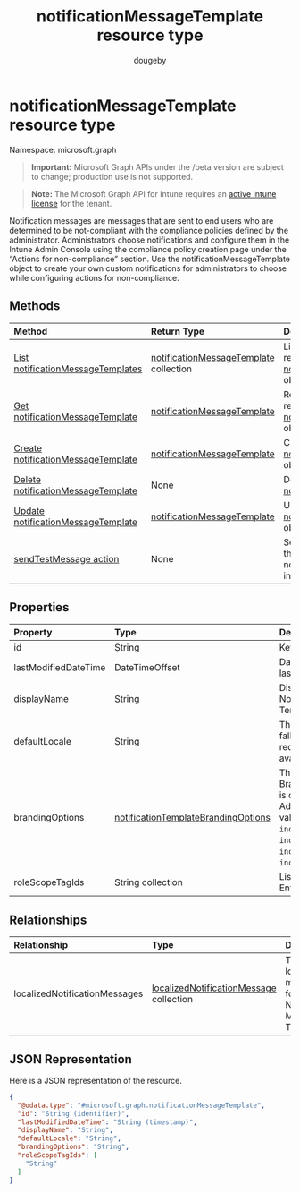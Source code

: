﻿---
title: "notificationMessageTemplate resource type"
description: "Notification messages are messages that are sent to end users who are determined to be not-compliant with the compliance policies defined by the administrator. Administrators choose notifications and configure them in the Intune Admin Console using the compliance policy creation page under the “Actions for non-compliance” section. Use the notificationMessageTemplate object to create your own custom notifications for administrators to choose while configuring actions for non-compliance."
author: "dougeby"
localization_priority: Normal
ms.prod: "intune"
doc_type: resourcePageType
---

# notificationMessageTemplate resource type

Namespace: microsoft.graph

> **Important:** Microsoft Graph APIs under the /beta version are subject to change; production use is not supported.

> **Note:** The Microsoft Graph API for Intune requires an [active Intune license](https://go.microsoft.com/fwlink/?linkid=839381) for the tenant.

Notification messages are messages that are sent to end users who are determined to be not-compliant with the compliance policies defined by the administrator. Administrators choose notifications and configure them in the Intune Admin Console using the compliance policy creation page under the “Actions for non-compliance” section. Use the notificationMessageTemplate object to create your own custom notifications for administrators to choose while configuring actions for non-compliance.

## Methods

| Method                                                                                                 | Return Type                                                                                               | Description                                                                                                                                      |
| :----------------------------------------------------------------------------------------------------- | :-------------------------------------------------------------------------------------------------------- | :----------------------------------------------------------------------------------------------------------------------------------------------- |
| [List notificationMessageTemplates](../api/intune-notification-notificationmessagetemplate-list.md)    | [notificationMessageTemplate](../resources/intune-notification-notificationmessagetemplate.md) collection | List properties and relationships of the [notificationMessageTemplate](../resources/intune-notification-notificationmessagetemplate.md) objects. |
| [Get notificationMessageTemplate](../api/intune-notification-notificationmessagetemplate-get.md)       | [notificationMessageTemplate](../resources/intune-notification-notificationmessagetemplate.md)            | Read properties and relationships of the [notificationMessageTemplate](../resources/intune-notification-notificationmessagetemplate.md) object.  |
| [Create notificationMessageTemplate](../api/intune-notification-notificationmessagetemplate-create.md) | [notificationMessageTemplate](../resources/intune-notification-notificationmessagetemplate.md)            | Create a new [notificationMessageTemplate](../resources/intune-notification-notificationmessagetemplate.md) object.                              |
| [Delete notificationMessageTemplate](../api/intune-notification-notificationmessagetemplate-delete.md) | None                                                                                                      | Deletes a [notificationMessageTemplate](../resources/intune-notification-notificationmessagetemplate.md).                                        |
| [Update notificationMessageTemplate](../api/intune-notification-notificationmessagetemplate-update.md) | [notificationMessageTemplate](../resources/intune-notification-notificationmessagetemplate.md)            | Update the properties of a [notificationMessageTemplate](../resources/intune-notification-notificationmessagetemplate.md) object.                |
| [sendTestMessage action](../api/intune-notification-notificationmessagetemplate-sendtestmessage.md)    | None                                                                                                      | Sends test message using the specified notificationMessageTemplate in the default locale                                                         |

## Properties

| Property             | Type                                                                                                           | Description                                                                                                                                                                                                               |
| :------------------- | :------------------------------------------------------------------------------------------------------------- | :------------------------------------------------------------------------------------------------------------------------------------------------------------------------------------------------------------------------ |
| id                   | String                                                                                                         | Key of the entity.                                                                                                                                                                                                        |
| lastModifiedDateTime | DateTimeOffset                                                                                                 | DateTime the object was last modified.                                                                                                                                                                                    |
| displayName          | String                                                                                                         | Display name for the Notification Message Template.                                                                                                                                                                       |
| defaultLocale        | String                                                                                                         | The default locale to fallback onto when the requested locale is not available.                                                                                                                                           |
| brandingOptions      | [notificationTemplateBrandingOptions](../resources/intune-notification-notificationtemplatebrandingoptions.md) | The Message Template Branding Options. Branding is defined in the Intune Admin Console. Possible values are: `none`, `includeCompanyLogo`, `includeCompanyName`, `includeContactInformation`, `includeCompanyPortalLink`. |
| roleScopeTagIds      | String collection                                                                                              | List of Scope Tags for this Entity instance.                                                                                                                                                                              |

## Relationships

| Relationship                  | Type                                                                                                        | Description                                                            |
| :---------------------------- | :---------------------------------------------------------------------------------------------------------- | :--------------------------------------------------------------------- |
| localizedNotificationMessages | [localizedNotificationMessage](../resources/intune-notification-localizednotificationmessage.md) collection | The list of localized messages for this Notification Message Template. |

## JSON Representation

Here is a JSON representation of the resource.

<!-- {
  "blockType": "resource",
  "keyProperty": "id",
  "@odata.type": "microsoft.graph.notificationMessageTemplate"
}
-->

```json
{
  "@odata.type": "#microsoft.graph.notificationMessageTemplate",
  "id": "String (identifier)",
  "lastModifiedDateTime": "String (timestamp)",
  "displayName": "String",
  "defaultLocale": "String",
  "brandingOptions": "String",
  "roleScopeTagIds": [
    "String"
  ]
}
```
